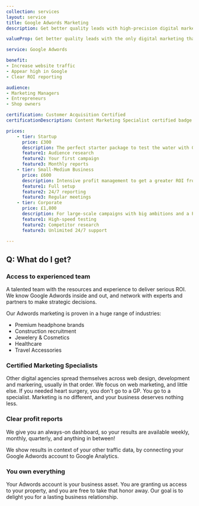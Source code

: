 ```yaml
---
collection: services
layout: service
title: Google Adwords Marketing
description: Get better quality leads with high-precision digital marketing that puts you in front of customers who are searching for your product or service.

valueProp: Get better quality leads with the only digital marketing that puts you in front of customers who are searching for your product or service.

service: Google Adwords

benefit:
- Increase website traffic
- Appear high in Google
- Clear ROI reporting

audience:
- Marketing Managers
- Entrepreneurs
- Shop owners

certification: Customer Acquisition Certified
certificationDescription: Content Marketing Specialist certified badge

prices:
    - tier: Startup
      price: £300
      description: The perfect starter package to test the water with Google Adwords.
      feature1: Audience research
      feature2: Your first campaign
      feature3: Monthly reports
    - tier: Small-Medium Business
      price: £600
      description: Intensive profit management to get a greater ROI from your  budget.
      feature1: Full setup
      feature2: 24/7 reporting
      feature3: Regular meetings
    - tier: Corporate
      price: £1,800
      description: For large-scale campaigns with big ambitions and a PPC budget to match.
      feature1: High-speed testing
      feature2: Competitor research
      feature3: Unlimited 24/7 support

---
```

## Q: What do I get?

### Access to experienced team
A talented team with the resources and experience to deliver serious ROI. We know Google Adwords inside and out, and network with experts and partners to make strategic decisions.

Our Adwords marketing is proven in a huge range of industries:

- Premium headphone brands
- Construction recruitment
- Jewelery & Cosmetics
- Healthcare
- Travel Accessories

### Certified Marketing Specialists
Other digital agencies spread themselves across web design, development and markering, usually in that order. We focus on web marketing, and little else. If you needed heart surgery, you don't go to a GP. You go to a specialist. Marketing is no different, and your business deserves nothing less.

### Clear profit reports
We give you an always-on dashboard, so your results are available weekly, monthly, quarterly, and anything in between!

We show results in context of your other traffic data, by connecting your Google Adwords account to Google Analytics.

### You own everything
Your Adwords account is your business asset. You are granting us access to your property, and you are free to take that honor away. Our goal is to delight you for a lasting business relationship.